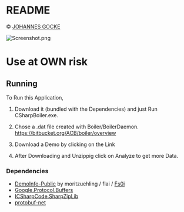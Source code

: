 # README #

© [JOHANNES GOCKE](http://steamcommunity.com/id/master117/)

![Screenshot.png](https://bitbucket.org/repo/Az8xKM/images/1492217440-Screenshot.png)

# Use at OWN risk #

## Running  ##

To Run this Application, 
1. Download it (bundled with the Dependencies) and just Run CSharpBoiler.exe.

2. Chose a .dat file created with Boiler/BoilerDaemon. https://bitbucket.org/ACB/boiler/overview

3. Download a Demo by clicking on the Link

4. After Downloading and Unzippig click on Analyze to get more Data.

### Dependencies ###
* [DemoInfo-Public](https://github.com/moritzuehling/demoinfo-public) by moritzuehling / flai / [Fs0i](http://www.reddit.com/user/Fs0i)
* [Google.Protocol.Buffers](https://www.nuget.org/packages/Google.ProtocolBuffers/)
* [ICSharpCode.SharpZipLib](https://www.nuget.org/packages/ICSharpCode.SharpZipLib.dll/)
* [protobuf-net](https://code.google.com/p/protobuf-net/)

